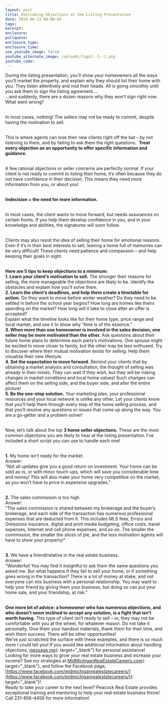 ```yaml
---
layout: post
title: Overcoming Objections at the Listing Presentation
date: 2019-06-13 00:00:00
tags:
excerpt:
enclosure:
pullquote:
enclosure_type:
enclosure_time:
use_youtube_image: false
youtube_alternate_image: /uploads/logo1--1--1.png
youtube_code:
---
```


During the listing presentation, you’ll show your homeowners all the ways you’ll market the property, and explain why they should list their home with you. They listen attentively and nod their heads. All is going smoothly until you ask them to sign the listing agreement….<br>…and suddenly, there are a dozen reasons why they won’t sign right now. What went wrong?

<br>In most cases, nothing\! The sellers may not be ready to commit, despite having the motivation to sell.

<br>This is where agents can lose their new clients right off the bat – by not listening to them, and by failing to ask them the right questions. &nbsp;**Treat every objection as an opportunity to offer specific information and guidance.**

<br>A few rational objections or seller concerns are perfectly normal. If your client is not ready to commit to listing their home, it’s often because they do not have confidence in their decision. This means they need more information from you, or about you\!

<br>**Indecision = the need for more information.**&nbsp;

<br>In most cases, the client wants to move forward, but needs assurances on certain fronts. If you help them develop confidence in you, and in your knowledge and abilities, the signatures will soon follow.

<br>Clients may also resist the idea of selling their home for emotional reasons. Even if it’s in their best interests to sell, leaving a home full of memories can be very difficult\! These clients need patience and compassion – and help keeping their goals in sight.

<br>**Here are 5 tips to keep objections to a minimum:**<br>**1\. Learn your client’s motivation to sell.** The stronger their reasons for selling, the more manageable the objections are likely to be. Identify the obstacles and explain how you’ll solve them.&nbsp;<br>**2\. Learn the client’s deadlines, and help them create a timetable for action.** Do they want to move before winter weather? Do they need to be settled in before the school year begins? How long are homes like theirs spending on the market? How long will it take to close after an offer is accepted?&nbsp;<br>Explain what the timeline looks like for their home type, price range and local market, and use it to show why “time is of the essence.”&nbsp;<br>**3\. When more than one homeowner is involved in the sales decision, one seller may be more motivated than the other.** Ask questions about their future home plans to determine each party’s motivations. One spouse might be excited to move closer to family, but the other may be less enthused. Try to discover where their mutual motivation exists for selling. Help them visualize their new lifestyle.&nbsp;<br>**4\. Set the expectation to move forward.** Remind your clients that by obtaining a market analysis and consultation, the thought of selling was already in their minds. They can wait if they wish, but they will be risking changes in market conditions and local home values\! Such changes can affect them on the selling side, and the buyer side, and alter the entire picture\!<br>**5\. Be the one-stop solution.** Your marketing plan, your professional resources and your local network is unlike any other. Let your clients know that you’ll help them through every step of the home selling process, and that you’ll resolve any questions or issues that come up along the way. You are a go-getter and a problem solver\!

<br>Now, let’s talk about the top **3 home seller objections.** These are the most common objections you are likely to hear at the listing presentation. I’ve included a short script you can use to handle each one\!

<br>**1\.** My home isn’t ready for the market.&nbsp;<br>Answer:<br>“Not all updates give you a good return on investment. Your home can be sold as-is, or with minor touch-ups, which will save you considerable time and money\! This will also make your home very competitive on the market, as you won’t have to price in expensive upgrades.”&nbsp;

<br>**2\.** The sales commission is too high.<br>Answer:<br>“The sales commission is shared between my brokerage and the buyer’s brokerage, and each side of the transaction has numerous professional expenses that are deducted from it. This includes MLS fees, Errors and Omissions insurance, digital and print media budgeting, office costs, travel expenses, Internet and cell phone expenses, and so on. The smaller the commission, the smaller the slices of pie, and the less motivation agents will have to show your property\!”

<br>**3\.** We have a friend/relative in the real estate business.&nbsp;<br>Answer:<br>“Wonderful\! You may find it insightful to ask them the same questions you asked me. But what happens if they fail to sell your home, or if something goes wrong in the transaction? There is a lot of money at stake, and not everyone can mix business with a personal relationship. You may want to help your friend by giving them your business, but doing so can put your home sale, and your friendship, at risk.”

<br>**One more bit of advice: a homeowner who has numerous objections, and who doesn’t seem inclined to accept any solution, is a fight that isn’t worth having.** This type of client isn’t ready to sell – or, they may not be comfortable with you at the wheel, for whatever reason. Do not take it personally. Give them your handout materials, thank them for their time, and wish them success. There will be other opportunities\!&nbsp;<br>We’ve just scratched the surface with these examples, and there is so much more I could tell you\! If you would like additional information about handling objections, [message me](https://midmichiganrealestatecareers.com/contact){: target="_blank"} for personal assistance\!&nbsp;<br>Looking for more ways to grow your real estate business and increase your income? See my strategies at [MidMichiganRealEstateCareers.com](https://midmichiganrealestatecareers.com/){: target="_blank"}, and follow the Facebook page, [https://www.facebook.com/midmichiganrealestatecareers/](https://www.facebook.com/midmichiganrealestatecareers/){: target="_blank"}\!<br>Ready to take your career to the next level? Peacock Real Estate provides exceptional training and mentoring to help your real estate business thrive\! Call 231-856-4456 for more information\!